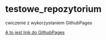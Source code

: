# testowe_repozytorium
cwiczenie z wykorzystaniem GithubPages

[A to jest link do GithubPages](https://andrzejmidura.github.io/testowe_repozytorium/)
